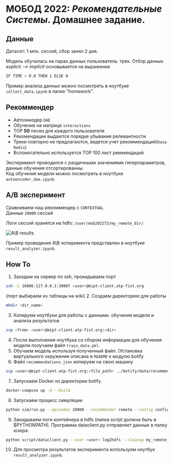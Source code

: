 # МОБОД 2022:  _Рекомендательные Системы_. Домашнее задание.

## Данные

Датасет: 1 млн. сессий, сбор занял 2 дня.

Модель обучалась на парах данных пользователь: трек.
Отбор данных _explicit_ --> _implicit_ основывается на выражении 
```bash
IF TIME > 0.8 THEN 1 ELSE 0
````

Пример анализа данных можно посмотреть в ноутбуке `collect_data.ipynb` в папке "homework".

## Рекоммендер

- Автоэнкодер `DAE`
- Обучение на матрице `interactions`
- TOP __50__ песен для каждого пользователя
- Рекомендации выдаются порядке убывания релевантности
- Треки повторно не предлагаются, ведется учет рекоммендаций(`база Redis`)
- Вспомогательно используется TOP 100 лист реммендаций

Эксперимент проводился с раздичными значениями гиперпараметров, данные обучения отсортированны.  
Код обучения модели можно посмотреть в ноутбуке `autoencoder_dae.ipynb`.

## A/B эксперимент

Сравниваем наш рекоммендер с `CONTEXTUAL`  
Данные `20000` сессий

Логи сессий хранятся на hdfs: `/user/mob202273/my_remote_dir/`.

![A\B results](ab_res.png "results")

Пример проведения A\B эсперимента представлен в ноутбуке `result_analyzer.ipynb`.

## How To

1. Заходим на сервер по ssh, прокидываем порт  
```bash
ssh -L 16006:127.0.0.1:30007 <user>@mipt-client.atp-fivt.org
```
(порт выбираем из таблицы на wiki)
2. Создаем директорию для работы  
```bash
mkdir <dir_name>
```
3. Копируем ноутбуки для работы с данными. обучения модели и анализа результатов  
```bash
scp <from> <user>@mipt-client.atp-fivt.org:<dir>
```
4. После выполнения ноутбука со сбором информации для обучения модели получаем файл `train_data.pkl`.
5. Обучаем модель используя полученный файл. (Установка виртуального окружения описана в `README` к модулю botify  
6. Файл `recommendations.json` копируем на свою машину  
```bash
scp <user>@mipt-client.atp-fivt.org:<file_path> ../botify/data/recommendations.json
```  

7. Запускаем Docker из директории botify.
```bash
docker-compose up -d --build
```
8. Запускаем процесс симуляции
```bash
python sim/run.py --episodes 20000 --recommender remote --config config/env.yml --seed 31337
```
9. Закидываем логи контейнера в hdfs (папка script должна быть в $PYTHONPATH).
Программа dataclient.py отправляет данные в папку юзера:
```bash
python script/dataclient.py --user <user> log2hdfs --cleanup my_remote_dir
```
10. Для просмотра результатов эксперимента используем ноутбук `result_analyzer.ipynb`.
